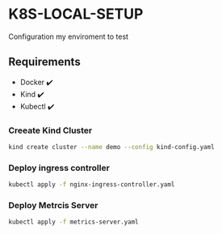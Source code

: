 # K8S-LOCAL-SETUP

Configuration my enviroment to test

## Requirements

* Docker ✔️ 
* Kind ✔️ 
* Kubectl ✔️ 


### Creeate Kind Cluster

```bash
kind create cluster --name demo --config kind-config.yaml
```

### Deploy ingress controller

```bash
kubectl apply -f nginx-ingress-controller.yaml
```

### Deploy Metrcis Server

```bash
kubectl apply -f metrics-server.yaml
```